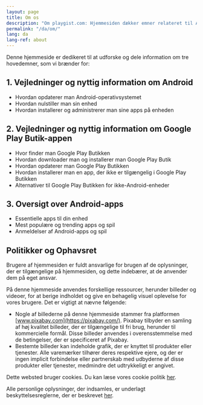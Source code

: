 ```yaml
---
layout: page
title: Om os
description: "Om playgist.com: Hjemmesiden dækker emner relateret til Android og tilbyder guider, artikler og toplister med apps af interesse for besøgende."
permalink: "/da/om/"
lang: da
lang-ref: about
---
```


Denne hjemmeside er dedikeret til at udforske og dele information om tre hovedemner, som vi brænder for:

## 1. Vejledninger og nyttig information om Android

- Hvordan opdaterer man Android-operativsystemet
- Hvordan nulstiller man sin enhed
- Hvordan installerer og administrerer man sine apps på enheden

## 2. Vejledninger og nyttig information om Google Play Butik-appen

- Hvor finder man Google Play Butikken
- Hvordan downloader man og installerer man Google Play Butik
- Hvordan opdaterer man Google Play Butikken
- Hvordan installerer man en app, der ikke er tilgængelig i Google Play Butikken
- Alternativer til Google Play Butikken for ikke-Android-enheder

## 3. Oversigt over Android-apps

- Essentielle apps til din enhed
- Mest populære og trending apps og spil
- Anmeldelser af Android-apps og spil

## Politikker og Ophavsret

Brugere af hjemmesiden er fuldt ansvarlige for brugen af de oplysninger, der er tilgængelige på hjemmesiden, og dette indebærer, at de anvender dem på eget ansvar.

På denne hjemmeside anvendes forskellige ressourcer, herunder billeder og videoer, for at berige indholdet og give en behagelig visuel oplevelse for vores brugere. Det er vigtigt at nævne følgende:
- Nogle af billederne på denne hjemmeside stammer fra platformen [www.pixabay.com](https://pixabay.com/). Pixabay tilbyder en samling af høj kvalitet billeder, der er tilgængelige til fri brug, herunder til kommercielle formål. Disse billeder anvendes i overensstemmelse med de betingelser, der er specificeret af Pixabay.
- Bestemte billeder kan indeholde grafik, der er knyttet til produkter eller tjenester. Alle varemærker tilhører deres respektive ejere, og der er ingen implicit forbindelse eller partnerskab med udbyderne af disse produkter eller tjenester, medmindre det udtrykkeligt er angivet.

Dette websted bruger cookies. Du kan læse vores cookie politik [her]({{site.baseurl}}{{site.t[page.lang].cookiePolicyPage.url}}).

Alle personlige oplysninger, der indsamles, er underlagt beskyttelsesreglerne, der er beskrevet [her]({{site.baseurl}}{{site.t[page.lang].privacyPolicyPage.url}}).
